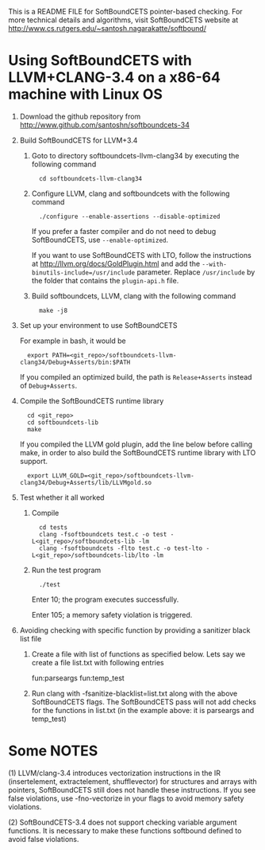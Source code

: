 This is a README FILE for SoftBoundCETS pointer-based checking. For
more technical details and algorithms, visit SoftBoundCETS website at
http://www.cs.rutgers.edu/~santosh.nagarakatte/softbound/



Using SoftBoundCETS with LLVM+CLANG-3.4 on a x86-64 machine with Linux OS
=========================================================================


1. Download the github repository from http://www.github.com/santoshn/softboundcets-34

2. Build SoftBoundCETS for LLVM+3.4

   1. Goto to directory softboundcets-llvm-clang34 by executing the following command

            cd softboundcets-llvm-clang34

   2. Configure LLVM, clang and softboundcets with the following command

            ./configure --enable-assertions --disable-optimized

      If you prefer a faster compiler and do not need to debug SoftBoundCETS,
      use `--enable-optimized`.

      If you want to use SoftBoundCETS with LTO, follow the instructions at
      http://llvm.org/docs/GoldPlugin.html and add the
      `--with-binutils-include=/usr/include` parameter. Replace `/usr/include` by
      the folder that contains the `plugin-api.h` file.

   3. Build softboundcets, LLVM, clang with the following command

            make -j8

3. Set up your environment to use SoftBoundCETS

   For example in bash, it would be

         export PATH=<git_repo>/softboundcets-llvm-clang34/Debug+Asserts/bin:$PATH

   If you compiled an optimized build, the path is `Release+Asserts` instead of
   `Debug+Asserts`.

4. Compile the SoftBoundCETS runtime library

         cd <git_repo>
         cd softboundcets-lib
         make

   If you compiled the LLVM gold plugin, add the line below before calling
   make, in order to also build the SoftBoundCETS runtime library with LTO
   support.

         export LLVM_GOLD=<git_repo>/softboundcets-llvm-clang34/Debug+Asserts/lib/LLVMgold.so

5. Test whether it all worked

   1. Compile

            cd tests
            clang -fsoftboundcets test.c -o test -L<git_repo>/softboundcets-lib -lm
            clang -fsoftboundcets -flto test.c -o test-lto -L<git_repo>/softboundcets-lib/lto -lm

   2. Run the test program

            ./test

      Enter 10; the program executes successfully.

      Enter 105; a memory safety violation is triggered.


6. Avoiding checking with specific function by providing a sanitizer black list file

   1. Create a file with list of functions as specified below. Lets
   say we create a file list.txt with following entries
  
      fun:parseargs
      fun:temp_test

   2. Run clang with -fsanitize-blacklist=list.txt along with the
   above SoftBoundCETS flags. The SoftBoundCETS pass will not add
   checks for the functions in list.txt (in the example above: it is
   parseargs and temp_test)

Some NOTES
==========

(1) LLVM/clang-3.4 introduces vectorization instructions in the IR
(insertelement, extractelement, shufflevector) for structures and
arrays with pointers, SoftBoundCETS still does not handle these
instructions. If you see false violations, use -fno-vectorize in your
flags to avoid memory safety violations. 

(2) SoftBoundCETS-3.4 does not support checking variable argument
functions. It is necessary to make these functions softbound defined
to avoid false violations.


